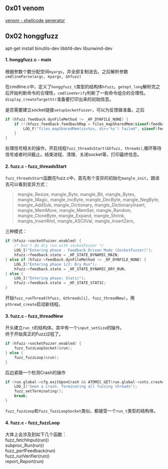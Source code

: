 ## 0x01 venom

[venom - shellcode generator](https://sourceforge.net/projects/crisp-shellcode-generator/files/)


## 0x02 honggfuzz

apt-get install binutils-dev libbfd-dev libunwind-dev

#### 1. honggfuzz.c - main

根据参数个数分配空间`myargs`，并全部复制进去。之后解析参数`cmdlineParse(argc, myargs, &hfuzz)`

在cmdline.c中，定义了`honggfuzz_t`类型的结构体`hfuzz`。`getopt_long`解析完之后开始判断命令的合理性，`cmdlineVerify`判断了一些命令组合的合理性。`display_createTargetStr`准备要打印出来的初始信息。  

是否需要建立socket链接`setupSocketFuzzer`，可以为反馈做准备。之后  

```c
if (hfuzz.feedback.dynFileMethod != _HF_DYNFILE_NONE) {
    if (!(hfuzz.feedback.feedbackMap = files_mapSharedMem(sizeof(feedback_t), &hfuzz.feedback.bbFd, "hfuzz-feedback", hfuzz.io.workDir)) {
        LOG_F("files_mapSharedMem(sz=%zu, dir='%s') failed", sizeof(feedback_t),hfuzz.io.workDir);
    }
}
```

处理信号相关的操作，开启线程`fuzz_threadsStart(&hfuzz, threads)`,循环等待信号或者时间截止。结束进程、清理、关闭socket等，打印最终信息。  


#### 2. fuzz.c - fuzz_threadsStart

`fuzz_threadsStart`函数在fuzz.c中，首先有个变异的初始化`mangle_init`，跟进去可以看到变异方式：  

> mangle_Resize,
> mangle_Byte,
> mangle_Bit,
> mangle_Bytes,
> mangle_Magic,
> mangle_IncByte,
> mangle_DecByte,
> mangle_NegByte,
> mangle_AddSub,
> mangle_Dictionary,
> mangle_DictionaryInsert,
> mangle_MemMove,
> mangle_MemSet,
> mangle_Random,
> mangle_CloneByte,
> mangle_Expand,
> mangle_Shrink,
> mangle_InsertRnd,
> mangle_ASCIIVal,
> mangle_InsertZero,

三种模式：

```c
if (hfuzz->socketFuzzer.enabled) {
    /* Don't do dry run with socketFuzzer */
    LOG_I("Entering phase - Feedback Driven Mode (SocketFuzzer)");
    hfuzz->feedback.state = _HF_STATE_DYNAMIC_MAIN;
} else if (hfuzz->feedback.dynFileMethod != _HF_DYNFILE_NONE) {
    LOG_I("Entering phase 1/2: Dry Run");
    hfuzz->feedback.state = _HF_STATE_DYNAMIC_DRY_RUN;
} else {
    LOG_I("Entering phase: Static");
    hfuzz->feedback.state = _HF_STATE_STATIC;
}
```
开始`fuzz_runThread(hfuzz, &threads[i], fuzz_threadNew)`，用`pthread_create`启动新线程。

#### 3. fuzz.c - fuzz_threadNew

开头建立`run_t`的结构体。其中有一个`input_setSize`的操作。  
终于开始真正的Fuzz过程了。  

```c
if (hfuzz->socketFuzzer.enabled) {
    fuzz_fuzzLoopSocket(&run);
} else {
    fuzz_fuzzLoop(&run);
}
```

后边紧跟一个检测Crash的操作  
```c
if (run.global->cfg.exitUponCrash && ATOMIC_GET(run.global->cnts.crashesCnt) > 0) {
    LOG_I("Seen a crash. Terminating all fuzzing threads");
    fuzz_setTerminating();
    break;
}
```

`fuzz_fuzzLoop`和`fuzz_fuzzLoopSocket`类似，都接受一个`run_t`类型的结构体。

#### 4. fuzz.c - fuzz_fuzzLoop

大体上会涉及到如下几个函数：  
fuzz_fetchInput(run))  
subproc_Run(run))  
fuzz_perfFeedback(run)  
fuzz_runVerifier(run))  
report_Report(run)  


